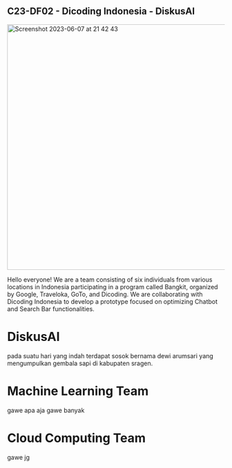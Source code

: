 ## C23-DF02 - Dicoding Indonesia - DiskusAI

<img width="569" alt="Screenshot 2023-06-07 at 21 42 43" src="https://github.com/C23-DF02-DiskusAI-Dicoding-Indonesia/.github/assets/132810595/72911f4b-d0b7-4ca2-979a-b691eef91f4f">

Hello everyone! We are a team consisting of six individuals from various locations in Indonesia participating in a program called Bangkit, organized by Google, Traveloka, GoTo, and Dicoding. We are collaborating with Dicoding Indonesia to develop a prototype focused on optimizing Chatbot and Search Bar functionalities. 

# DiskusAI
pada suatu hari yang indah terdapat sosok bernama dewi arumsari yang mengumpulkan gembala sapi di kabupaten sragen. 

# Machine Learning Team
gawe apa aja
gawe banyak

# Cloud Computing Team
gawe jg
